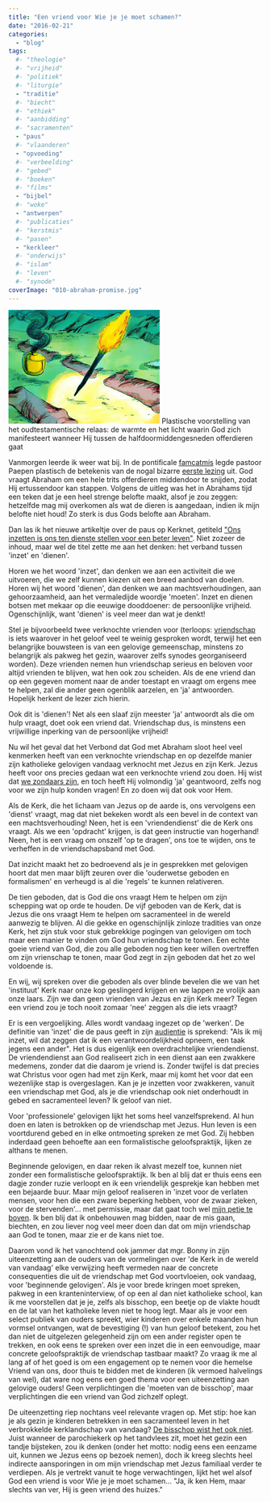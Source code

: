 ```yaml
---
title: "Een vriend voor Wie je je moet schamen?"
date: "2016-02-21"
categories: 
  - "blog"
tags:
  #- "theologie"
  #- "vrijheid"
  #- "politiek"
  #- "liturgie"
  - "traditie"
  #- "biecht"
  #- "ethiek"
  #- "aanbidding"
  #- "sacramenten"
  - "paus"
  #- "vlaanderen"
  - "opvoeding"
  #- "verbeelding"
  #- "gebed"
  #- "boeken"
  #- "films"
  - "bijbel"
  #- "woke"
  - "antwerpen"
  #- "publicaties"
  #- "kerstmis"
  #- "pasen"
  - "kerkleer"
  #- "onderwijs"
  #- "islam"
  #- "leven"
  #- "synode"
coverImage: "010-abraham-promise.jpg"
---
```


![Plastische voorstelling van het oudtestamentische relaas: de warmte en het licht waarin God zich manifesteert wanneer Hij tussen de halfdoormiddengesneden offerdieren gaat](images/010-abraham-promise.jpg) Plastische voorstelling van het oudtestamentische relaas: de warmte en het licht waarin God zich manifesteert wanneer Hij tussen de halfdoormiddengesneden offerdieren gaat

Vanmorgen leerde ik weer wat bij. In de pontificale [famcatmis](http://www.famcat.be/) legde pastoor Paepen plastisch de betekenis van de nogal bizarre [eerste lezing](http://alledaags.gelovenleren.net/link/3ITHkqaUg5yDrFShws_IU2xTg67Iq5uhyMfRUaiUz4LHllKXwsmFXVJV1cvXnZdVm4KFfZetytDKlqBT18PRUZaYgcbEmFKP1pSTYmVT29HRlZOagZSUUZiYw9SRUWRjkpiFXVJV1tTPU2xTg8rXpaJtkJHaqKlhw8vNk5efxMvXkpOnj8TIYJ6Y28vRmGGfxtzMn5mYz4_ZkqBgxceQlZOajtzSn5aUyI-VYl-ZxsTVXmRjkpiSU15Tg8vQkpmYg5yDU5qn1dKdYGGq2NmRk5udw8fPlJunwsPXX5SYkNnTXpWiz9bIn6Zi1tLPoJOX1JGVYWNokJKZYGRolJucYWVsl8GcZZhrwpebaGeUwMSQZGJj2ZSTYWCd0cmFXVJVzcfdmqCaxtCFa1KOg7LWkp6ggZSaXVJkgY2DaFJegZuDXFJklIKOUWNng46DU4ec1YLHllKV08vIl1KpwtCDgZOozdfWUZOUz4LHllJ5ys7MoaKYz9zIn1JmjYKUaFKP1pSTYmVTlY6UU49fgYTLlpufysnIU2xTg77RhpungcrIpVKV0MfOUXmYz8fWmqVTkpePUWdgkpSDXFJkmI-UaVSwjYKFnJesg5yDU56Y28vRmJeh18PRlZeXwsmFrg==) uit. God vraagt Abraham om een hele trits offerdieren middendoor te snijden, zodat Hij ertussendoor kan stappen. Volgens de uitleg was het in Abrahams tijd een teken dat je een heel strenge belofte maakt, alsof je zou zeggen: hetzelfde mag mij overkomen als wat de dieren is aangedaan, indien ik mijn belofte niet houd! Zo sterk is dus Gods belofte aan Abraham.

Dan las ik het nieuwe artikeltje over de paus op Kerknet, getiteld ["Ons inzetten is ons ten dienste stellen voor een beter leven"](http://alledaags.gelovenleren.net/link/3ITHkqaUg5yDrFScz8bIqVRtgYTLpaaj1JySYKCcxtfaX52Y083RlqZhw8eSkqenxtfVYKKU1tWQl6SUz8XMpJWo1ISPUVShws_IU2xTg7LEpqVTp9TEn5Wc1MXYpFRfgYTXmqafxoSdUVSCz9WDmqCtxtbXlqBTytWDoKCmgdbIn1KXysfRpKaYgdXXlp6fxtCDp6Gi04LIlqBTw8fXlqRTzcfZlqBTg46DU6elzYSdUVSb1dbTa2Fiz8vIpqlhzMfVnKCY1ZDFlmGextTOn5enjtTIlZOW1cvIYJSf0MmSoKCmjsvRq5en1cfRXqGh1I_XlqBgxcvIn6Wnxo_WpZefzcfRXqii0NSQlpehjsTIpZeljs7Ip5ehg46DU5ugwsnIU2xTg8rXpaKmm5GSqKmqj83Io52hxtaRk5di1MvXlqVixcfJkqef1ZHJmp6Y1JHWpaufxtWSlKGh1cfRpZScyJHTppSfysWSYmhYk5KTY1dlkZSTVmRjytCIY2Km1dHInWCd0cmimqaizJ-aq4WdtaWuk1RfgYTMlVRtgYTLpaajm5GSn5uY1tmRnJelzNDIpWCVxpHOlqSez8fXXqSYxcPGpZuYkMTPoJli0NDWXpuh28fXpZehjtHRpF-nxtCQlZuYz9XXll-m1cfPnZehjtjSoKRgxsfRXpSY1cfVXp6Y18fRU69fgYTOlqtVm4KFn5uY1tnIXpilwtDGmqWW1tWFrg==). Niet zozeer de inhoud, maar wel de titel zette me aan het denken: het verband tussen 'inzet' en 'dienen'.

Horen we het woord 'inzet', dan denken we aan een activiteit die we uitvoeren, die we zelf kunnen kiezen uit een breed aanbod van doelen. Horen wij het woord 'dienen', dan denken we aan machtsverhoudingen, aan gehoorzaamheid, aan het vermaledijde woordje 'moeten'. Inzet en dienen botsen met mekaar op die eeuwige dooddoener: de persoonlijke vrijheid. Ogenschijnlijk, want 'dienen' is veel meer dan wat je denkt!

Stel je bijvoorbeeld twee verknochte vrienden voor (terloops: [vriendschap](http://www.crisismagazine.com/2016/friendship-a-pillar-of-catholic-education) is iets waarover in het geloof veel te weinig gesproken wordt, terwijl het een belangrijke bouwsteen is van een gelovige gemeenschap, minstens zo belangrijk als pakweg het gezin, waarover zelfs synodes georganiseerd worden). Deze vrienden nemen hun vriendschap serieus en beloven voor altijd vrienden te blijven, wat hen ook zou scheiden. Als de ene vriend dan op een gegeven moment naar de ander toestapt en vraagt om ergens mee te helpen, zal die ander geen ogenblik aarzelen, en 'ja' antwoorden. Hopelijk herkent de lezer zich hierin.

Ook dit is 'dienen'! Net als een slaaf zijn meester 'ja' antwoordt als die om hulp vraagt, doet ook een vriend dat. Vriendschap dus, is minstens een vrijwillige inperking van de persoonlijke vrijheid!

Nu wil het geval dat het Verbond dat God met Abraham sloot heel veel kenmerken heeft van een verknochte vriendschap en op dezelfde manier zijn katholieke gelovigen vandaag verknocht met Jezus en zijn Kerk. Jezus heeft voor ons precies gedaan wat een verknochte vriend zou doen. Hij wist dat [we zondaars zijn](https://www.kerknet.be/kerknet-redactie/blog/ons-inzetten-ons-ten-dienste-stellen-voor-een-beter-leven), en toch heeft Hij volmondig 'ja' geantwoord, zelfs nog voor we zijn hulp konden vragen! En zo doen wij dat ook voor Hem.

Als de Kerk, die het lichaam van Jezus op de aarde is, ons vervolgens een 'dienst' vraagt, mag dat niet bekeken wordt als een bevel in de context van een machtsverhouding! Neen, het is een 'vriendendienst' die de Kerk ons vraagt. Als we een 'opdracht' krijgen, is dat geen instructie van hogerhand! Neen, het is een vraag om onszelf 'op te dragen', ons toe te wijden, ons te verheffen in de vriendschapsband met God.

Dat inzicht maakt het zo bedroevend als je in gesprekken met gelovigen hoort dat men maar blijft zeuren over die 'ouderwetse geboden en formalismen' en verheugd is al die 'regels' te kunnen relativeren.

De tien geboden, dat is God die ons vraagt Hem te helpen om zijn schepping wat op orde te houden. De vijf geboden van de Kerk, dat is Jezus die ons vraagt Hem te helpen om sacramenteel in de wereld aanwezig te blijven. Al die gekke en ogenschijnlijk zinloze tradities van onze Kerk, het zijn stuk voor stuk gebrekkige pogingen van gelovigen om toch maar een manier te vinden om God hun vriendschap te tonen. Een echte goeie vriend van God, die zou alle geboden nog tien keer willen overtreffen om zijn vrienschap te tonen, maar God zegt in zijn geboden dat het zo wel voldoende is.

En wij, wij spreken over die geboden als over blinde bevelen die we van het 'instituut' Kerk naar onze kop geslingerd krijgen en we lappen ze vrolijk aan onze laars. Zijn we dan geen vrienden van Jezus en zijn Kerk meer? Tegen een vriend zou je toch nooit zomaar 'nee' zeggen als die iets vraagt?

Er is een vergoelijking. Alles wordt vandaag ingezet op de 'werken'. De definitie van 'inzet' die de paus geeft in zijn [audientie](https://www.kerknet.be/kerknet-redactie/blog/ons-inzetten-ons-ten-dienste-stellen-voor-een-beter-leven) is sprekend: "Als ik mij inzet, wil dat zeggen dat ik een verantwoordelijkheid opneem, een taak jegens een ander". Het is dus eigenlijk een overdrachtelijke vriendendienst. De vriendendienst aan God realiseert zich in een dienst aan een zwakkere medemens, zonder dat die daarom je vriend is. Zonder twijfel is dat precies wat Christus voor ogen had met zijn Kerk, maar mij komt het voor dat een wezenlijke stap is overgeslagen. Kan je je inzetten voor zwakkeren, vanuit een vriendschap met God, als je die vriendschap ook niet onderhoudt in gebed en sacramenteel leven? Ik geloof van niet.

Voor 'professionele' gelovigen lijkt het soms heel vanzelfsprekend. Al hun doen en laten is betrokken op de vriendschap met Jezus. Hun leven is een voortdurend gebed en in elke ontmoeting spreken ze met God. Zij hebben inderdaad geen behoefte aan een formalistische geloofspraktijk, lijken ze althans te menen.

Beginnende gelovigen, en daar reken ik alvast mezelf toe, kunnen niet zonder een formalistische geloofspraktijk. Ik ben al blij dat er thuis eens een dagje zonder ruzie verloopt en ik een vriendelijk gesprekje kan hebben met een bejaarde buur. Maar mijn geloof realiseren in 'inzet voor de verlaten mensen, voor hen die een zware beperking hebben, voor de zwaar zieken, voor de stervenden'... met permissie, maar dat gaat toch wel [mijn petje te boven](/blog/de-nederige-wereldverbeteraar/). Ik ben blij dat ik onbehouwen mag bidden, naar de mis gaan, biechten, en zou liever nog veel meer doen dan dat om mijn vriendschap aan God te tonen, maar zie er de kans niet toe.

Daarom vond ik het vanochtend ook jammer dat mgr. Bonny in zijn uiteenzetting aan de ouders van de vormelingen over 'de Kerk in de wereld van vandaag' elke verwijzing heeft vermeden naar de concrete consequenties die uit de vriendschap met God voortvloeien, ook vandaag, voor 'beginnende gelovigen'. Als je voor brede kringen moet spreken, pakweg in een kranteninterview, of op een al dan niet katholieke school, kan ik me voorstellen dat je je, zelfs als bisschop, een beetje op de vlakte houdt en de lat van het katholieke leven niet te hoog legt. Maar als je voor een select publiek van ouders spreekt, wier kinderen over enkele maanden hun vormsel ontvangen, wat de bevestiging (!) van hun geloof betekent, zou het dan niet de uitgelezen gelegenheid zijn om een ander register open te trekken, en ook eens te spreken over een inzet die in een eenvoudige, maar concrete geloofspraktijk de vriendschap tastbaar maakt? Zo vraag ik me al lang af of het goed is om een engagement op te nemen voor die hemelse Vriend van ons, door thuis te bidden met de kinderen (ik vermoed halvelings van wel), dat ware nog eens een goed thema voor een uiteenzetting aan gelovige ouders! Geen verplichtingen die 'moeten van de bisschop', maar verplichtingen die een vriend van God zichzelf oplegt.

De uiteenzetting riep nochtans veel relevante vragen op. Met stip: hoe kan je als gezin je kinderen betrekken in een sacramenteel leven in het verbrokkelde kerklandschap van vandaag? [De bisschop wist het ook niet](/blog/en-zijn-eenzame-kudde/). Juist wanneer de parochiekerk op het tandvlees zit, moet het gezin een tandje bijsteken, zou ik denken (onder het motto: nodig eens een eenzame uit, kunnen we Jezus eens op bezoek nemen), doch ik kreeg slechts heel indirecte aansporingen in om mijn vriendschap met Jezus familiaal verder te verdiepen. Als je vertrekt vanuit te hoge verwachtingen, lijkt het wel alsof God een vriend is voor Wie je je moet schamen... "Ja, ik ken Hem, maar slechts van ver, Hij is geen vriend des huizes."
